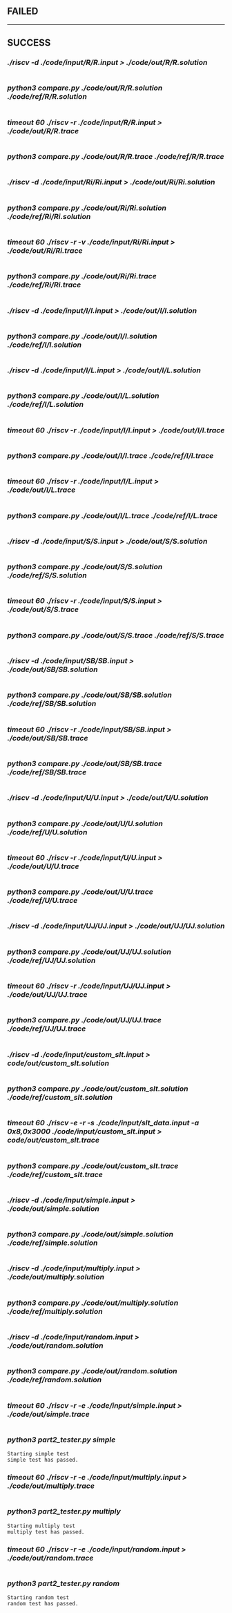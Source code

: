 ## ********************FAILED********************

****************************************
## ********************SUCCESS********************
### *****./riscv -d ./code/input/R/R.input > ./code/out/R/R.solution*****
 ```
```
### *****python3 compare.py ./code/out/R/R.solution ./code/ref/R/R.solution*****
 ```
```
### *****timeout 60 ./riscv -r ./code/input/R/R.input > ./code/out/R/R.trace*****
 ```
```
### *****python3 compare.py ./code/out/R/R.trace ./code/ref/R/R.trace*****
 ```
```
### *****./riscv -d ./code/input/Ri/Ri.input > ./code/out/Ri/Ri.solution*****
 ```
```
### *****python3 compare.py ./code/out/Ri/Ri.solution ./code/ref/Ri/Ri.solution*****
 ```
```
### *****timeout 60 ./riscv -r -v ./code/input/Ri/Ri.input > ./code/out/Ri/Ri.trace*****
 ```
```
### *****python3 compare.py ./code/out/Ri/Ri.trace ./code/ref/Ri/Ri.trace*****
 ```
```
### *****./riscv -d ./code/input/I/I.input > ./code/out/I/I.solution*****
 ```
```
### *****python3 compare.py ./code/out/I/I.solution ./code/ref/I/I.solution*****
 ```
```
### *****./riscv -d ./code/input/I/L.input > ./code/out/I/L.solution*****
 ```
```
### *****python3 compare.py ./code/out/I/L.solution ./code/ref/I/L.solution*****
 ```
```
### *****timeout 60 ./riscv -r ./code/input/I/I.input > ./code/out/I/I.trace*****
 ```
```
### *****python3 compare.py ./code/out/I/I.trace ./code/ref/I/I.trace*****
 ```
```
### *****timeout 60 ./riscv -r ./code/input/I/L.input > ./code/out/I/L.trace*****
 ```
```
### *****python3 compare.py ./code/out/I/L.trace ./code/ref/I/L.trace*****
 ```
```
### *****./riscv -d ./code/input/S/S.input > ./code/out/S/S.solution*****
 ```
```
### *****python3 compare.py ./code/out/S/S.solution ./code/ref/S/S.solution*****
 ```
```
### *****timeout 60 ./riscv -r ./code/input/S/S.input > ./code/out/S/S.trace*****
 ```
```
### *****python3 compare.py ./code/out/S/S.trace ./code/ref/S/S.trace*****
 ```
```
### *****./riscv -d ./code/input/SB/SB.input > ./code/out/SB/SB.solution*****
 ```
```
### *****python3 compare.py ./code/out/SB/SB.solution ./code/ref/SB/SB.solution*****
 ```
```
### *****timeout 60 ./riscv -r ./code/input/SB/SB.input > ./code/out/SB/SB.trace*****
 ```
```
### *****python3 compare.py ./code/out/SB/SB.trace ./code/ref/SB/SB.trace*****
 ```
```
### *****./riscv -d ./code/input/U/U.input > ./code/out/U/U.solution*****
 ```
```
### *****python3 compare.py ./code/out/U/U.solution ./code/ref/U/U.solution*****
 ```
```
### *****timeout 60 ./riscv -r ./code/input/U/U.input > ./code/out/U/U.trace*****
 ```
```
### *****python3 compare.py ./code/out/U/U.trace ./code/ref/U/U.trace*****
 ```
```
### *****./riscv -d ./code/input/UJ/UJ.input > ./code/out/UJ/UJ.solution*****
 ```
```
### *****python3 compare.py ./code/out/UJ/UJ.solution ./code/ref/UJ/UJ.solution*****
 ```
```
### *****timeout 60 ./riscv -r ./code/input/UJ/UJ.input > ./code/out/UJ/UJ.trace*****
 ```
```
### *****python3 compare.py ./code/out/UJ/UJ.trace ./code/ref/UJ/UJ.trace*****
 ```
```
### *****./riscv -d ./code/input/custom_slt.input > code/out/custom_slt.solution*****
 ```
```
### *****python3 compare.py ./code/out/custom_slt.solution ./code/ref/custom_slt.solution*****
 ```
```
### *****timeout 60 ./riscv -e -r -s ./code/input/slt_data.input  -a 0x8,0x3000 ./code/input/custom_slt.input > code/out/custom_slt.trace*****
 ```
```
### *****python3 compare.py ./code/out/custom_slt.trace ./code/ref/custom_slt.trace*****
 ```
```
### *****./riscv -d ./code/input/simple.input > ./code/out/simple.solution*****
 ```
```
### *****python3 compare.py ./code/out/simple.solution ./code/ref/simple.solution*****
 ```
```
### *****./riscv -d ./code/input/multiply.input > ./code/out/multiply.solution*****
 ```
```
### *****python3 compare.py ./code/out/multiply.solution ./code/ref/multiply.solution*****
 ```
```
### *****./riscv -d ./code/input/random.input > ./code/out/random.solution*****
 ```
```
### *****python3 compare.py ./code/out/random.solution ./code/ref/random.solution*****
 ```
```
### *****timeout 60 ./riscv -r -e ./code/input/simple.input > ./code/out/simple.trace*****
 ```
```
### *****python3 part2_tester.py simple*****
 ```
Starting simple test
simple test has passed.

```
### *****timeout 60 ./riscv -r -e ./code/input/multiply.input > ./code/out/multiply.trace*****
 ```
```
### *****python3 part2_tester.py multiply*****
 ```
Starting multiply test
multiply test has passed.

```
### *****timeout 60 ./riscv -r -e ./code/input/random.input > ./code/out/random.trace*****
 ```
```
### *****python3 part2_tester.py random*****
 ```
Starting random test
random test has passed.

```
